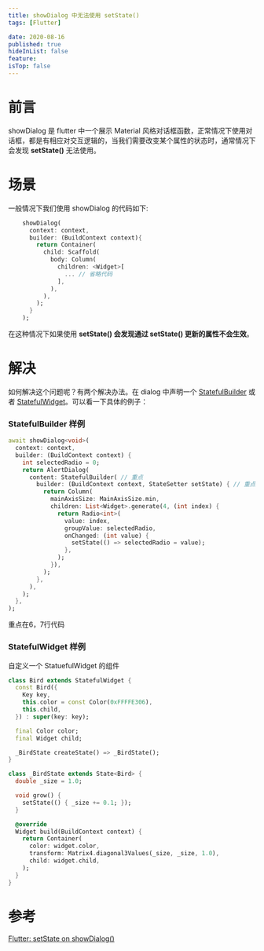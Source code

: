 ```yaml
---
title: showDialog 中无法使用 setState()
tags: [Flutter]

date: 2020-08-16
published: true
hideInList: false
feature: 
isTop: false
---
```




# 前言
showDialog 是 flutter 中一个展示 Material 风格对话框函数，正常情况下使用对话框，都是有相应对交互逻辑的，当我们需要改变某个属性的状态时，通常情况下会发现 **setState()** 无法使用。

# 场景
一般情况下我们使用 showDialog 的代码如下:
```dart
    showDialog(
      context: context,
      builder: (BuildContext context){
        return Container(
          child: Scaffold(
            body: Column(
              children: <Widget>[
                ... // 省略代码
              ],
            ),
          ),
        );
      }
    );
```
在这种情况下如果使用 **setState() **会发现**通过 setState() 更新的属性不会生效**。

# 解决
如何解决这个问题呢？有两个解决办法。在 dialog 中声明一个 [StatefulBuilder](https://api.flutter.dev/flutter/widgets/StatefulBuilder-class.html) 或者 [StatefulWidget](https://api.flutter.dev/flutter/widgets/StatefulWidget-class.html)。可以看一下具体的例子：


### StatefulBuilder 样例
```dart
await showDialog<void>(
  context: context,
  builder: (BuildContext context) {
    int selectedRadio = 0;
    return AlertDialog(
      content: StatefulBuilder( // 重点
        builder: (BuildContext context, StateSetter setState) { // 重点
          return Column(
            mainAxisSize: MainAxisSize.min,
            children: List<Widget>.generate(4, (int index) {
              return Radio<int>(
                value: index,
                groupValue: selectedRadio,
                onChanged: (int value) {
                  setState(() => selectedRadio = value);
                },
              );
            }),
          );
        },
      ),
    );
  },
);
```
重点在6，7行代码

### StatefulWidget 样例
自定义一个 StatuefulWidget 的组件
```dart
class Bird extends StatefulWidget {
  const Bird({
    Key key,
    this.color = const Color(0xFFFFE306),
    this.child,
  }) : super(key: key);

  final Color color;
  final Widget child;

  _BirdState createState() => _BirdState();
}

class _BirdState extends State<Bird> {
  double _size = 1.0;

  void grow() {
    setState(() { _size += 0.1; });
  }

  @override
  Widget build(BuildContext context) {
    return Container(
      color: widget.color,
      transform: Matrix4.diagonal3Values(_size, _size, 1.0),
      child: widget.child,
    );
  }
}
```

# 参考
[Flutter: setState on showDialog()](https://stackoverflow.com/questions/58977815/flutter-setstate-on-showdialog)

